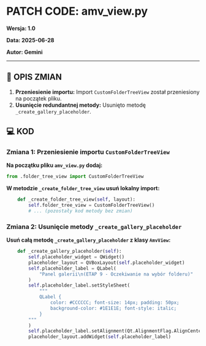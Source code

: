 # PATCH CODE: amv_view.py

**Wersja: 1.0**

**Data: 2025-06-28**

**Autor: Gemini**

---

## 🎯 OPIS ZMIAN

1.  **Przeniesienie importu:** Import `CustomFolderTreeView` został przeniesiony na początek pliku.
2.  **Usunięcie redundantnej metody:** Usunięto metodę `_create_gallery_placeholder`.

## 💻 KOD

### Zmiana 1: Przeniesienie importu `CustomFolderTreeView`

**Na początku pliku `amv_view.py` dodaj:**

```python
from .folder_tree_view import CustomFolderTreeView
```

**W metodzie `_create_folder_tree_view` usuń lokalny import:**

```python
    def _create_folder_tree_view(self, layout):
        self.folder_tree_view = CustomFolderTreeView()
        # ... (pozostały kod metody bez zmian)
```

### Zmiana 2: Usunięcie metody `_create_gallery_placeholder`

**Usuń całą metodę `_create_gallery_placeholder` z klasy `AmvView`:**

```python
    def _create_gallery_placeholder(self):
        self.placeholder_widget = QWidget()
        placeholder_layout = QVBoxLayout(self.placeholder_widget)
        self.placeholder_label = QLabel(
            "Panel galerii\n(ETAP 9 - Oczekiwanie na wybór folderu)"
        )
        self.placeholder_label.setStyleSheet(
            """
            QLabel {
                color: #CCCCCC; font-size: 14px; padding: 50px;
                background-color: #1E1E1E; font-style: italic;
            }
        """
        )
        self.placeholder_label.setAlignment(Qt.AlignmentFlag.AlignCenter)
        placeholder_layout.addWidget(self.placeholder_label)
```